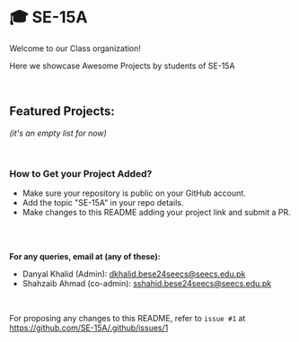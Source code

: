 # 🎓 SE-15A

Welcome to our Class organization!

Here we showcase Awesome Projects by students of SE-15A

<br>

## Featured Projects:

*(it's an empty list for now)*

<br>

### How to Get your Project Added?

- Make sure your repository is public on your GitHub account.
- Add the topic "SE-15A" in your repo details.
- Make changes to this README adding your project link and submit a PR.

<br>
<br>

**For any queries, email at (any of these):**

- Danyal Khalid (Admin): dkhalid.bese24seecs@seecs.edu.pk
- Shahzaib Ahmad (co-admin): sshahid.bese24seecs@seecs.edu.pk

<br>

For proposing any changes to this README, refer to `issue #1` at https://github.com/SE-15A/.github/issues/1
